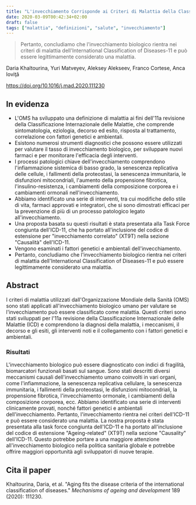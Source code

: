```yaml
---
title: "L'invecchiamento Corrisponde ai Criteri di Malattia della Classificazione Internazionale delle Malattie"
date: 2020-03-09T00:42:34+02:00
draft: false
tags: ["malattia", "definizioni", "salute", "invecchiamento"]
---
```


> Pertanto, concludiamo che l'invecchiamento biologico rientra nei criteri di malattia dell'International Classification of Diseases-11 e può essere legittimamente considerato una malattia.

Daria Khaltourina, Yuri Matveyev, Aleksey Alekseev, Franco Cortese, Anca Ioviţă

https://doi.org/10.1016/j.mad.2020.111230

## In evidenza

- L'OMS ha sviluppato una definizione di malattia ai fini dell'11a revisione della Classificazione Internazionale delle Malattie, che comprende sintomatologia, eziologia, decorso ed esito, risposta al trattamento, correlazione con fattori genetici e ambientali.
- Esistono numerosi strumenti diagnostici che possono essere utilizzati per valutare il tasso di invecchiamento biologico, per sviluppare nuovi farmaci e per monitorare l'efficacia degli interventi.
- I processi patologici chiave dell'invecchiamento comprendono l'infiammazione sistemica di basso grado, la senescenza replicativa delle cellule, i fallimenti della proteostasi, la senescenza immunitaria, le disfunzioni mitocondriali, l'aumento della propensione fibrotica, l'insulino-resistenza, i cambiamenti della composizione corporea e i cambiamenti ormonali nell'invecchiamento.
- Abbiamo identificato una serie di interventi, tra cui modifiche dello stile di vita, farmaci approvati e integratori, che si sono dimostrati efficaci per la prevenzione di più di un processo patologico legato all'invecchiamento.
- Una proposta basata su questi risultati è stata presentata alla Task Force congiunta dell'ICD-11, che ha portato all'inclusione del codice di estensione per "invecchiamento correlato" (XT9T) nella sezione "Causalità" dell'ICD-11.
- Vengono esaminati i fattori genetici e ambientali dell'invecchiamento.
- Pertanto, concludiamo che l'invecchiamento biologico rientra nei criteri di malattia dell'International Classification of Diseases-11 e può essere legittimamente considerato una malattia.

## Abstract

I criteri di malattia utilizzati dall'Organizzazione Mondiale della Sanità (OMS) sono stati applicati all'invecchiamento biologico umano per valutare se l'invecchiamento può essere classificato come malattia. Questi criteri sono stati sviluppati per l'11a revisione della Classificazione Internazionale delle Malattie (ICD) e comprendono la diagnosi della malattia, i meccanismi, il decorso e gli esiti, gli interventi noti e il collegamento con i fattori genetici e ambientali.

### Risultati

L'invecchiamento biologico può essere diagnosticato con indici di fragilità, biomarcatori funzionali basati sul sangue. Sono stati descritti diversi meccanismi causali dell'invecchiamento umano coinvolti in vari organi, come l'infiammazione, la senescenza replicativa cellulare, la senescenza immunitaria, i fallimenti della proteostasi, le disfunzioni mitocondriali, la propensione fibrotica, l'invecchiamento ormonale, i cambiamenti della composizione corporea, ecc. Abbiamo identificato una serie di interventi clinicamente provati, nonché fattori genetici e ambientali dell'invecchiamento. Pertanto, l'invecchiamento rientra nei criteri dell'ICD-11 e può essere considerato una malattia. La nostra proposta è stata presentata alla task force congiunta dell'ICD-11 e ha portato all'inclusione del codice di estensione "Ageing-related" (XT9T) nella sezione "Causality" dell'ICD-11.
Questo potrebbe portare a una maggiore attenzione all'invecchiamento biologico nella politica sanitaria globale e potrebbe offrire maggiori opportunità agli sviluppatori di nuove terapie.

## Cita il paper

Khaltourina, Daria, et al. "Aging fits the disease criteria of the international classification of diseases." _Mechanisms of ageing and development_ 189 (2020): 111230.
